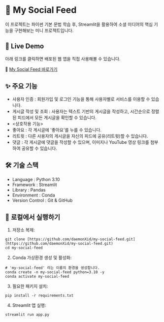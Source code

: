 # 🍜 My Social Feed

이 프로젝트는 파이썬 기본 문법 학습 후, Streamlit을 활용하여 소셜 미디어의 핵심 기능을 구현해보는 미니 프로젝트입니다.

## 🚀 Live Demo

아래 링크를 클릭하면 배포된 웹 앱을 직접 사용해볼 수 있습니다.

🔗 [My Social Feed 바로가기](https://my-social-feed-3omhhymkfksuitsyzuy3yy.streamlit.app/)

## ✨ 주요 기능

-    사용자 인증 : 회원가입 및 로그인 기능을 통해 사용자별로 서비스를 이용할 수 있습니다.
-    게시글 작성 및 조회 : 사용자는 텍스트 기반의 게시글을 작성하고, 시간순으로 정렬된 피드에서 모든 게시글을 확인할 수 있습니다.
-    <상호작용 기능>
-    좋아요 : 각 게시글에 '좋아요'를 누를 수 있습니다.
-    리트윗 : 다른 사용자의 게시글을 자신의 피드에 공유(리트윗)할 수 있습니다.
-    댓글 : 각 게시글에 댓글을 작성할 수 있으며, 이미지나 YouTube 영상 링크를 첨부하여 공유할 수 있습니다.

## 🛠️ 기술 스택

-    Language : Python 3.10
-    Framework : Streamlit
-    Library : Pandas
-    Environment : Conda
-    Version Control : Git & GitHub

## 🚀 로컬에서 실행하기

1.   저장소 복제:

    git clone [https://github.com/daemonXid/my-social-feed.git](https://github.com/daemonXid/my-social-feed.git)
    cd my-social-feed

2.   Conda 가상환경 생성 및 활성화:

    # 'my-social-feed' 라는 이름의 환경을 생성합니다.
    conda create -n my-social-feed python=3.10 -y
    conda activate my-social-feed

3.   필요한 패키지 설치:

    pip install -r requirements.txt

4.   Streamlit 앱 실행:

    streamlit run app.py
    
